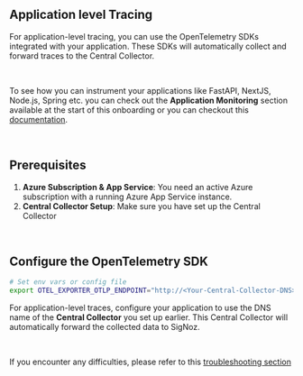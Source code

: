 ## Application level Tracing

For application-level tracing, you can use the OpenTelemetry SDKs integrated with your application. These SDKs will automatically collect and forward traces to the Central Collector.

&nbsp;

To see how you can instrument your applications like FastAPI, NextJS, Node.js, Spring etc. you can check out the **Application Monitoring** section available at the start of this onboarding or you can checkout this [documentation](https://signoz.io/docs/instrumentation/).

&nbsp;

## Prerequisites

1. **Azure Subscription & App Service**: You need an active Azure subscription with a running Azure App Service instance.
2. **Central Collector Setup**: Make sure you have set up the Central Collector 

&nbsp;

## Configure the OpenTelemetry SDK

```bash
# Set env vars or config file
export OTEL_EXPORTER_OTLP_ENDPOINT="http://<Your-Central-Collector-DNS>:4318/"
```

For application-level traces, configure your application to use the DNS name of the **Central Collector** you set up earlier. This Central Collector will automatically forward the collected data to SigNoz.

&nbsp;

If you encounter any difficulties, please refer to this [troubleshooting section](https://signoz.io/docs/azure-monitoring/app-service/tracing/#troubleshooting)